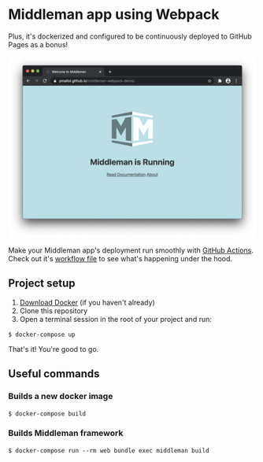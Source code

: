 # Middleman app using Webpack

Plus, it's dockerized and configured to be continuously deployed to GitHub Pages as a bonus!

![](/screenshots/screenshot.png)

Make your Middleman app's deployment run smoothly with [GitHub Actions](https://github.com/features/actions).
Check out it's [workflow file](https://github.com/pmallol/middleman-webpack-demo/blob/master/.github/workflows/deploy.yml) to see what's happening under the hood.

## Project setup

1. [Download Docker](https://www.docker.com/get-started) (if you haven't already)
1. Clone this repository
1. Open a terminal session in the root of your project and run:

```
$ docker-compose up
```

That's it! You're good to go.


## Useful commands

### Builds a new docker image
```
$ docker-compose build
```

### Builds Middleman framework
```
$ docker-compose run --rm web bundle exec middleman build
```
